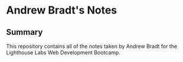 # Andrew Bradt's Notes
## Summary
This repository contains all of the notes taken by Andrew Bradt for the Lighthouse Labs Web Development Bootcamp.